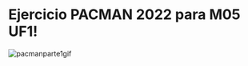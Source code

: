 # Ejercicio PACMAN 2022 para M05 UF1!

![pacmanparte1gif](https://user-images.githubusercontent.com/115542529/206919706-5eddc7cf-2215-4653-9728-c92f19d7ed7e.gif)
